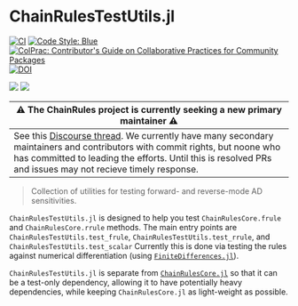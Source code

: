 # ChainRulesTestUtils.jl

[![CI](https://github.com/JuliaDiff/ChainRulesTestUtils.jl/workflows/CI/badge.svg?branch=main)](https://github.com/JuliaDiff/ChainRulesTestUtils.jl/actions?query=workflow%3ACI)
[![Code Style: Blue](https://img.shields.io/badge/code%20style-blue-4495d1.svg)](https://github.com/invenia/BlueStyle)
[![ColPrac: Contributor's Guide on Collaborative Practices for Community Packages](https://img.shields.io/badge/ColPrac-Contributor's%20Guide-blueviolet)](https://github.com/SciML/ColPrac)
[![DOI](https://zenodo.org/badge/235620344.svg)](https://zenodo.org/badge/latestdoi/235620344)


[![](https://img.shields.io/badge/docs-main-blue.svg)](https://JuliaDiff.github.io/ChainRulesTestUtils.jl/dev)
[![](https://img.shields.io/badge/docs-stable-blue.svg)](https://JuliaDiff.github.io/ChainRulesTestUtils.jl/stable)


| ⚠️ The ChainRules project is currently seeking a new primary maintainer ⚠️                                                                                                                                                                                                                                                                    |
|---------------------------------------------------------------------------------------------------------------------------------------------------------------------------------------------------------------------------------------------------------------------------------------------------------------------------------------------|
| See this [Discourse thread](https://discourse.julialang.org/t/chainrules-project-looking-for-a-new-primary-maintainer/115636). We currently have many secondary maintainers and contributors with commit rights, but noone who has committed to leading the efforts. Until this is resolved PRs and issues may not recieve timely response. |

> Collection of utilities for testing forward- and reverse-mode AD sensitivities.

`ChainRulesTestUtils.jl` is designed to help you test `ChainRulesCore.frule` and `ChainRulesCore.rrule` methods.
The main entry points are `ChainRulesTestUtils.test_frule`, `ChainRulesTestUtils.test_rrule`, and `ChainRulesTestUtils.test_scalar`
Currently this is done via testing the rules against numerical differentiation (using [`FiniteDifferences.jl`](https://github.com/JuliaDiff/FiniteDifferences.jl)).

`ChainRulesTestUtils.jl` is separate from [`ChainRulesCore.jl`](https://github.com/JuliaDiff/ChainRulesCore.jl) so that it can be a test-only dependency, allowing it to have potentially heavy dependencies, while keeping `ChainRulesCore.jl` as light-weight as possible.
